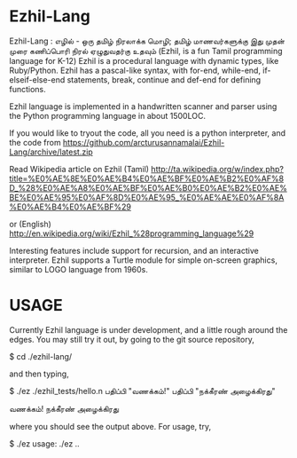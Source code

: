 Ezhil-Lang
==========

Ezhil-Lang : எழில் - ஒரு தமிழ் நிரலாக்க மொழி; தமிழ் மாணவர்களுக்கு இது முதன் முரை கணிப்பொரி நிரல் ஏழுதுவதர்கு உதவும் (Ezhil, is a fun Tamil programming language for K-12)
Ezhil is a procedural language with dynamic types,
like Ruby/Python. Ezhil has a pascal-like syntax,
with for-end, while-end, if-elseif-else-end statements,
break, continue and def-end for defining functions.

Ezhil language is implemented in a handwritten scanner
and parser using the Python programming language in
about 1500LOC.

If you would like to tryout the code, all you need
is a python interpreter, and the code from 
https://github.com/arcturusannamalai/Ezhil-Lang/archive/latest.zip

Read Wikipedia article on Ezhil (Tamil) http://ta.wikipedia.org/w/index.php?title=%E0%AE%8E%E0%AE%B4%E0%AE%BF%E0%AE%B2%E0%AF%8D_%28%E0%AE%A8%E0%AE%BF%E0%AE%B0%E0%AE%B2%E0%AE%BE%E0%AE%95%E0%AF%8D%E0%AE%95_%E0%AE%AE%E0%AF%8A%E0%AE%B4%E0%AE%BF%29

or (English) http://en.wikipedia.org/wiki/Ezhil_%28programming_language%29

Interesting features include support for recursion,
and an interactive interpreter. Ezhil supports a Turtle module
for simple on-screen graphics, similar to LOGO language from 1960s.

USAGE
=====

Currently Ezhil language is under development, and a little rough around the
edges. You may still try it out, by going to the git source repository,

$ cd ./ezhil-lang/

and then typing, 

$ ./ez ./ezhil_tests/hello.n 
பதிப்பி "வணக்கம்!"
பதிப்பி "நக்கீரண்  அழைக்கிரது"


வணக்கம்!
நக்கீரண்  அழைக்கிரது

where you should see the output above. For usage, try,

$ ./ez 
usage: ./ez <filename1> .. 
